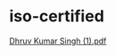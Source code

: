 # iso-certified


[Dhruv Kumar Singh (1).pdf](https://github.com/user-attachments/files/17274684/Dhruv.Kumar.Singh.1.pdf)
